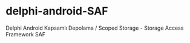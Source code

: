 # delphi-android-SAF
Delphi Android Kapsamlı Depolama / Scoped Storage - Storage Access Framework SAF
